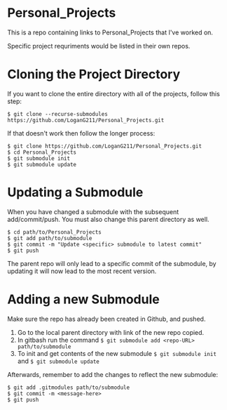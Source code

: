 # Personal_Projects

This is a repo containing links to Personal_Projects that I've worked on.

Specific project requriments would be listed in their own repos.


# Cloning the Project Directory

If you want to clone the entire directory with all of the projects, follow this step:

```$ git clone --recurse-submodules https://github.com/LoganG211/Personal_Projects.git```

If that doesn't work then follow the longer process:
```
$ git clone https://github.com/LoganG211/Personal_Projects.git
$ cd Personal_Projects
$ git submodule init
$ git submodule update
```


# Updating a Submodule

When you have changed a submodule with the subsequent add/commit/push. You must also change this parent directory as well.
```
$ cd path/to/Personal_Projects
$ git add path/to/submodule
$ git commit -m "Update <specific> submodule to latest commit"
$ git push
```
The parent repo will only lead to a specific commit of the submodule, by updating it will now lead to the most recent version.


# Adding a new Submodule

Make sure the repo has already been created in Github, and pushed.
1. Go to the local parent directory with link of the new repo copied.
2. In gitbash run the command ```$ git submodule add <repo-URL> path/to/submodule```
3. To init and get contents of the new submodule ```$ git submodule init``` and ```$ git submodule update```

Afterwards, remember to add the changes to reflect the new submodule:
```
$ git add .gitmodules path/to/submodule
$ git commit -m <message-here>
$ git push
```
